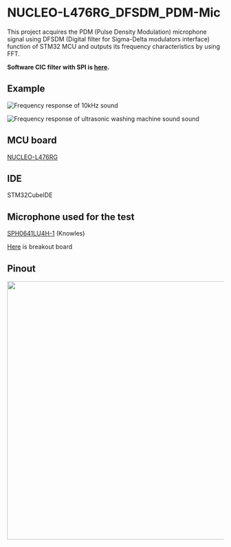 # NUCLEO-L476RG_DFSDM_PDM-Mic
This project acquires the PDM (Pulse Density Modulation) microphone signal using DFSDM (Digital filter for Sigma-Delta modulators interface) function of STM32 MCU and outputs its frequency characteristics by using FFT.

**Software CIC filter with SPI is [here][dcadefb4].**

  [dcadefb4]: https://github.com/y2kblog/NUCLEO-F411RE_PDM_SoftwareCICfilter "NUCLEO-F411RE_PDM_SoftwareCICfilter"

## Example
![Frequency response of 10kHz sound](images/FrequencyResponse2.png)

![Frequency response of ultrasonic washing machine sound sound](images/FrequencyResponse1.png)


## MCU board
[NUCLEO-L476RG](http://www.st.com/en/evaluation-tools/nucleo-l476rg.html)


## IDE
STM32CubeIDE


## Microphone used for the test
[SPH0641LU4H-1](http://www.mouser.com/ProductDetail/Knowles/SPH0641LU4H-1/) (Knowles)

[Here](https://www.switch-science.com/catalog/3379/) is breakout board


## Pinout
<img src="https://github.com/y2kblog/NUCLEO-L476RG_DFSDM_PDM-Mic/blob/master/images/Pinout.png" width="600px">
